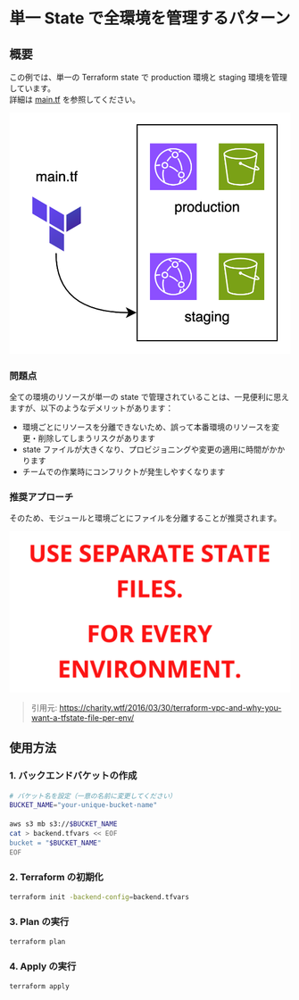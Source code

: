 # 単一 State で全環境を管理するパターン

## 概要

この例では、単一の Terraform state で production 環境と staging 環境を管理しています。  
詳細は [main.tf](./main.tf) を参照してください。

<img src="./images/description_1.png">

### 問題点

全ての環境のリソースが単一の state で管理されていることは、一見便利に思えますが、以下のようなデメリットがあります：

- 環境ごとにリソースを分離できないため、誤って本番環境のリソースを変更・削除してしまうリスクがあります
- state ファイルが大きくなり、プロビジョニングや変更の適用に時間がかかります
- チームでの作業時にコンフリクトが発生しやすくなります

### 推奨アプローチ

そのため、モジュールと環境ごとにファイルを分離することが推奨されます。

<img src="./images/description_2.png">

> 引用元: https://charity.wtf/2016/03/30/terraform-vpc-and-why-you-want-a-tfstate-file-per-env/

## 使用方法

### 1. バックエンドバケットの作成

```sh
# バケット名を設定（一意の名前に変更してください）
BUCKET_NAME="your-unique-bucket-name"

aws s3 mb s3://$BUCKET_NAME
cat > backend.tfvars << EOF
bucket = "$BUCKET_NAME"
EOF
```

### 2. Terraform の初期化

```sh
terraform init -backend-config=backend.tfvars
```

### 3. Plan の実行

```sh
terraform plan
```

### 4. Apply の実行

```sh
terraform apply
```
